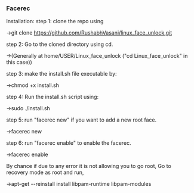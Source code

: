 
### Facerec

Installation:
step 1: clone the repo using

->git clone https://github.com/RushabhVasani/linux_face_unlock.git



step 2: Go to the cloned directory using cd.

->(Generally at home/USER/Linux_face_unlock ("cd Linux_face_unlock" in this case))



step 3: make the install.sh file executable by:

->chmod +x install.sh



step 4: Run the install.sh script using:

->sudo ./install.sh



step 5: run "facerec new" if you want to add a new root face.

->facerec new



step 6: run "facerec enable" to enable the facerec.

->facerec enable



By chance if due to any error it is not allowing you to go root, Go to recovery mode as root and run,

->apt-get --reinstall install libpam-runtime libpam-modules


